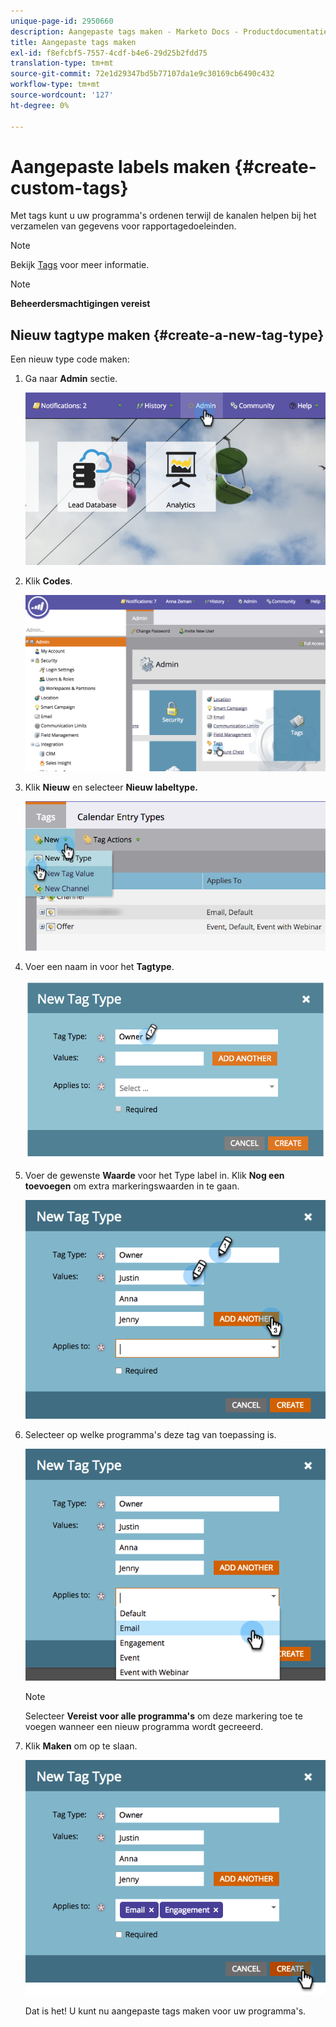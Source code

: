 ```yaml
---
unique-page-id: 2950660
description: Aangepaste tags maken - Marketo Docs - Productdocumentatie
title: Aangepaste tags maken
exl-id: f8efcbf5-7557-4cdf-b4e6-29d25b2fdd75
translation-type: tm+mt
source-git-commit: 72e1d29347bd5b77107da1e9c30169cb6490c432
workflow-type: tm+mt
source-wordcount: '127'
ht-degree: 0%

---
```


# Aangepaste labels maken {#create-custom-tags}

Met tags kunt u uw programma&#39;s ordenen terwijl de kanalen helpen bij het verzamelen van gegevens voor rapportagedoeleinden.

>[!NOTE]
>
>Bekijk [Tags](/help/marketo/product-docs/core-marketo-concepts/programs/working-with-programs/understanding-tags.md) voor meer informatie.

>[!NOTE]
>
>**Beheerdersmachtigingen vereist**

## Nieuw tagtype maken {#create-a-new-tag-type}

Een nieuw type code maken:

1. Ga naar **Admin** sectie.

   ![](assets/image2015-4-23-14-3a37-3a48.png)

1. Klik **Codes**.

   ![](assets/image2015-4-23-14-3a41-3a18.png)

1. Klik **Nieuw** en selecteer **Nieuw labeltype.**

   ![](assets/image2015-4-23-14-3a42-3a45.png)

1. Voer een naam in voor het **Tagtype**.

   ![](assets/image2015-4-23-14-3a48-3a58.png)

1. Voer de gewenste **Waarde** voor het Type label in. Klik **Nog een toevoegen** om extra markeringswaarden in te gaan.

   ![](assets/image2015-4-22-11-3a30-3a30.png)

1. Selecteer op welke programma&#39;s deze tag van toepassing is.

   ![](assets/image2015-4-22-11-3a39-3a7.png)

   >[!NOTE]
   >
   >Selecteer **Vereist voor alle programma&#39;s** om deze markering toe te voegen wanneer een nieuw programma wordt gecreeerd.

1. Klik **Maken** om op te slaan.

   ![](assets/image2015-4-22-11-3a38-3a34.png)

   Dat is het! U kunt nu aangepaste tags maken voor uw programma&#39;s.
